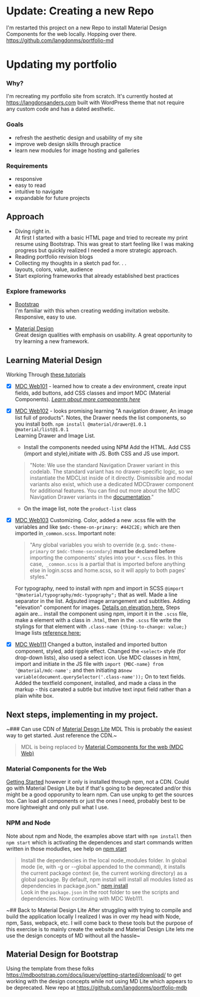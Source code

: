 # Update: Creating a new Repo
I'm restarted this project on a new Repo to install Material Design Components for the web locally. Hopping over there. https://github.com/langdonms/portfolio-md

# Updating my portfolio
### Why?
I'm recreating my portfolio site from scratch. It's currently hosted at https://langdonsanders.com built with WordPress theme that not require any custom code and has a dated aesthetic.

### Goals
 * refresh the aesthetic design and usability of my site
 * improve web design skills through practice
 * learn new modules for image hosting and galleries

### Requirements
 * responsive
 * easy to read
 * intuitive to navigate
 * expandable for future projects

## Approach

* Diving right in.  
   At first I started with a basic HTML page and tried to recreate my print resume using Bootstrap. This was great to start feeling like I was making progress but quickly realized I needed a more strategic approach.    
* Reading portfolio revision blogs  
* Collecting my thoughts in a sketch pad for. . .   
   layouts, colors, value, audience
* Start exploring frameworks that already established best practices 

### Explore frameworks

* [Bootstrap](https://getbootstrap.com/)  
   I'm familiar with this when creating wedding invitation website. Responsive, easy to use.

* [Material Design](https://material.io/develop/)  
   Great design qualities with emphasis on usability. A great opportunity to try learning a new framework.
   
## Learning Material Design  
Working Through [these tutorials](https://material.io/collections/developer-tutorials/#web)

- [x] [MDC Web101](https://codelabs.developers.google.com/codelabs/mdc-101-web/#0) - learned how to create a dev environment, create input fields, add buttons, add CSS classes and import MDC (Material Components). [*Learn about more components here*](https://material.io/components/web/catalog/)
- [x] [MDC Web102](https://codelabs.developers.google.com/codelabs/mdc-102-web/#0) - looks promising learning "A navigation drawer, An image list full of products". Notes, the Drawer needs the list components, so you install both. 
       `npm install @material/drawer@1.0.1 @material/list@1.0.1`  
    Learning Drawer and Image List. 
   - Install the components needed using NPM Add the HTML. Add CSS (import and style),initiate with JS. Both CSS and JS use import.
   > "Note: We use the standard Navigation Drawer variant in this codelab. The standard variant has no drawer-specific logic, so we instantiate the MDCList inside of it directly. Dismissible and modal variants also exist, which use a dedicated MDCDrawer component for additional features. You can find out more about the MDC Navigation Drawer variants in the [documentation](https://material.io/develop/web/components/drawers/)."  
   - On the image list, note the `product-list` class
- [x] [MDC Web103](https://codelabs.developers.google.com/codelabs/mdc-103-web) Customizing. Color, added a new .scss file with the variables and like `$mdc-theme-on-primary: #442C2E;` which are then imported in`_common.scss`. Important note: 
  >"Any global variables you wish to override (e.g. `$mdc-theme-primary` or `$mdc-theme-secondary`) **must be declared before** importing the components' styles into your `*.scss` files. In this case,` _common.scss` is a partial that is imported before anything else in login.scss and home.scss, so it will apply to both pages' styles."  
  
  For typography, need to install with npm and import in SCSS `@import "@material/typography/mdc-typography";` that as well. Made a line separator in the list. Adjsuted image arrangement and subtitles. Adding "elevation" component for images. [Details on elevation here.](https://material.io/develop/web/components/elevation/) Steps again are... install the component using npm, import it in the `.scss` file, make a element with a class in `.html`, then in the `.scss` file write the stylings for that element with `.class-name {thing-to-change: value;}`  
  Image lists [reference here:](https://github.com/material-components/material-components-web/blob/master/packages/mdc-image-list/README.md#variants)
- [x] [MDC Web111](https://codelabs.developers.google.com/codelabs/mdc-111-web/#1) Changed a button, installed and imported button component, styled, add ripple effect. Changed the `<select>` style (for drop-down lists), also used a select icon. Use MDC classes in html, import and initiate in the JS file with `import {MDC-name} from '@material/mdc-name';` and then initiating as`new variable(document.querySelector('.class-name'));`  On to text fields. Added the textfield component, installed, and made a class in the markup - this careated a subtle but intutive text input field rather than a plain white box. 
  
## Next steps, implementing in my project.
~### Can use CDN of [Material Desgn Lite](https://getmdl.io/started/) MDL
This is probably the easiest way to get started. Just reference the CDN.~
>MDL is being replaced by [Material Components for the web (MDC Web)](https://material.io/develop/web/docs/migrating-from-mdl/)

### Material Components for the Web
[Getting Started](https://material.io/develop/web/docs/getting-started/) however it only is installed through npm, not a CDN. Could go with Material Design Lite but if that's going to be deprecated and/or this might be a good opporunity to learn npm. Can use unpkg to get the sources too. Can load all components or just the ones I need, probably best to be more lightweight and only pull what I use.

### NPM and Node
Note about npm and Node, the examples above start with `npm install` then `npm start` which is activating the dependences and start commands written written in those modudles, see help on [npm start](https://docs.npmjs.com/cli/start.html)
>Install the dependencies in the local node_modules folder. In global mode (ie, with -g or --global appended to the command), it installs the current package context (ie, the current working directory) as a global package. By default, npm install will install all modules listed as dependencies in package.json." [npm install](https://docs.npmjs.com/cli/install.html)  
Look in the `package.json` in the root folder to see the scripts and dependencies.  Now continuing with MDC Web111.

~## Back to Material Design Lite
After struggling with trying to compile and build the application locally I realized I was in over my head with Node, npm, Sass, webpack, etc. I will come back to these tools but the purpose of this exercise is to mainly create the website and Material Design Lite lets me use the design concepts of MD without all the hassle~

## Material Design for Bootstrap
Using the template from these folks https://mdbootstrap.com/docs/jquery/getting-started/download/ to get working with the design concepts while not using MD Lite which appears to be deprecated. New repo at https://github.com/langdonms/portfolio-mdb 
